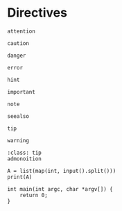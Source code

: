 # Directives

```{attention}
attention
```

```{caution}
caution
```

```{danger}
danger
```

```{error}
error
```

```{hint}
hint
```

```{important}
important
```

```{note}
note
```

```{seealso}
seealso
```

```{tip}
tip
```

```{warning}
warning
```

```{admonition} tip
:class: tip
admonoition
```

```{code-block} python
A = list(map(int, input().split()))
print(A)
```

```{code-block} cpp
int main(int argc, char *argv[]) {
    return 0;
}
```